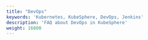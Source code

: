 ```yaml
---
title: "DevOps"
keywords: 'Kubernetes, KubeSphere, DevOps, Jenkins'
description: 'FAQ about DevOps in KubeSphere'
weight: 16800
---
```

